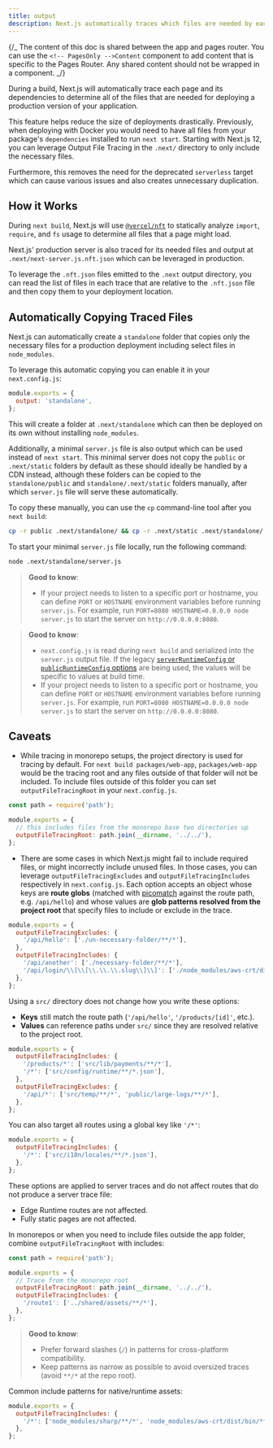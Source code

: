 ```yaml
---
title: output
description: Next.js automatically traces which files are needed by each page to allow for easy deployment of your application. Learn how it works here.
---
```


{/_ The content of this doc is shared between the app and pages router. You can use the `<!-- PagesOnly -->Content` component to add content that is specific to the Pages Router. Any shared content should not be wrapped in a component. _/}

During a build, Next.js will automatically trace each page and its dependencies to determine all of the files that are needed for deploying a production version of your application.

This feature helps reduce the size of deployments drastically. Previously, when deploying with Docker you would need to have all files from your package's `dependencies` installed to run `next start`. Starting with Next.js 12, you can leverage Output File Tracing in the `.next/` directory to only include the necessary files.

Furthermore, this removes the need for the deprecated `serverless` target which can cause various issues and also creates unnecessary duplication.

## How it Works

During `next build`, Next.js will use [`@vercel/nft`](https://github.com/vercel/nft) to statically analyze `import`, `require`, and `fs` usage to determine all files that a page might load.

Next.js' production server is also traced for its needed files and output at `.next/next-server.js.nft.json` which can be leveraged in production.

To leverage the `.nft.json` files emitted to the `.next` output directory, you can read the list of files in each trace that are relative to the `.nft.json` file and then copy them to your deployment location.

## Automatically Copying Traced Files

Next.js can automatically create a `standalone` folder that copies only the necessary files for a production deployment including select files in `node_modules`.

To leverage this automatic copying you can enable it in your `next.config.js`:

```js filename="next.config.js"
module.exports = {
  output: 'standalone',
};
```

This will create a folder at `.next/standalone` which can then be deployed on its own without installing `node_modules`.

Additionally, a minimal `server.js` file is also output which can be used instead of `next start`. This minimal server does not copy the `public` or `.next/static` folders by default as these should ideally be handled by a CDN instead, although these folders can be copied to the `standalone/public` and `standalone/.next/static` folders manually, after which `server.js` file will serve these automatically.

To copy these manually, you can use the `cp` command-line tool after you `next build`:

```bash filename="Terminal"
cp -r public .next/standalone/ && cp -r .next/static .next/standalone/.next/
```

To start your minimal `server.js` file locally, run the following command:

```bash filename="Terminal"
node .next/standalone/server.js
```

<!-- AppOnly -->

> **Good to know**:
>
> - If your project needs to listen to a specific port or hostname, you can define `PORT` or `HOSTNAME` environment variables before running `server.js`. For example, run `PORT=8080 HOSTNAME=0.0.0.0 node server.js` to start the server on `http://0.0.0.0:8080`.

<!-- PagesOnly -->

> **Good to know**:
>
> - `next.config.js` is read during `next build` and serialized into the `server.js` output file. If the legacy [`serverRuntimeConfig` or `publicRuntimeConfig` options](/docs/pages/api-reference/config/next-config-js/runtime-configuration) are being used, the values will be specific to values at build time.
> - If your project needs to listen to a specific port or hostname, you can define `PORT` or `HOSTNAME` environment variables before running `server.js`. For example, run `PORT=8080 HOSTNAME=0.0.0.0 node server.js` to start the server on `http://0.0.0.0:8080`.

## Caveats

- While tracing in monorepo setups, the project directory is used for tracing by default. For `next build packages/web-app`, `packages/web-app` would be the tracing root and any files outside of that folder will not be included. To include files outside of this folder you can set `outputFileTracingRoot` in your `next.config.js`.

```js filename="packages/web-app/next.config.js"
const path = require('path');

module.exports = {
  // this includes files from the monorepo base two directories up
  outputFileTracingRoot: path.join(__dirname, '../../'),
};
```

- There are some cases in which Next.js might fail to include required files, or might incorrectly include unused files. In those cases, you can leverage `outputFileTracingExcludes` and `outputFileTracingIncludes` respectively in `next.config.js`. Each option accepts an object whose keys are **route globs** (matched with [picomatch](https://www.npmjs.com/package/picomatch#basic-globbing) against the route path, e.g. `/api/hello`) and whose values are **glob patterns resolved from the project root** that specify files to include or exclude in the trace.

```js filename="next.config.js"
module.exports = {
  outputFileTracingExcludes: {
    '/api/hello': ['./un-necessary-folder/**/*'],
  },
  outputFileTracingIncludes: {
    '/api/another': ['./necessary-folder/**/*'],
    '/api/login/\\[\\[\\.\\.\\.slug\\]\\]': ['./node_modules/aws-crt/dist/bin/**/*'],
  },
};
```

Using a `src/` directory does not change how you write these options:

- **Keys** still match the route path (`'/api/hello'`, `'/products/[id]'`, etc.).
- **Values** can reference paths under `src/` since they are resolved relative to the project root.

```js filename="next.config.js"
module.exports = {
  outputFileTracingIncludes: {
    '/products/*': ['src/lib/payments/**/*'],
    '/*': ['src/config/runtime/**/*.json'],
  },
  outputFileTracingExcludes: {
    '/api/*': ['src/temp/**/*', 'public/large-logs/**/*'],
  },
};
```

You can also target all routes using a global key like `'/*'`:

```js filename="next.config.js"
module.exports = {
  outputFileTracingIncludes: {
    '/*': ['src/i18n/locales/**/*.json'],
  },
};
```

These options are applied to server traces and do not affect routes that do not produce a server trace file:

- Edge Runtime routes are not affected.
- Fully static pages are not affected.

In monorepos or when you need to include files outside the app folder, combine `outputFileTracingRoot` with includes:

```js filename="next.config.js"
const path = require('path');

module.exports = {
  // Trace from the monorepo root
  outputFileTracingRoot: path.join(__dirname, '../../'),
  outputFileTracingIncludes: {
    '/route1': ['../shared/assets/**/*'],
  },
};
```

> **Good to know**:
>
> - Prefer forward slashes (`/`) in patterns for cross-platform compatibility.
> - Keep patterns as narrow as possible to avoid oversized traces (avoid `**/*` at the repo root).

Common include patterns for native/runtime assets:

```js filename="next.config.js"
module.exports = {
  outputFileTracingIncludes: {
    '/*': ['node_modules/sharp/**/*', 'node_modules/aws-crt/dist/bin/**/*'],
  },
};
```
